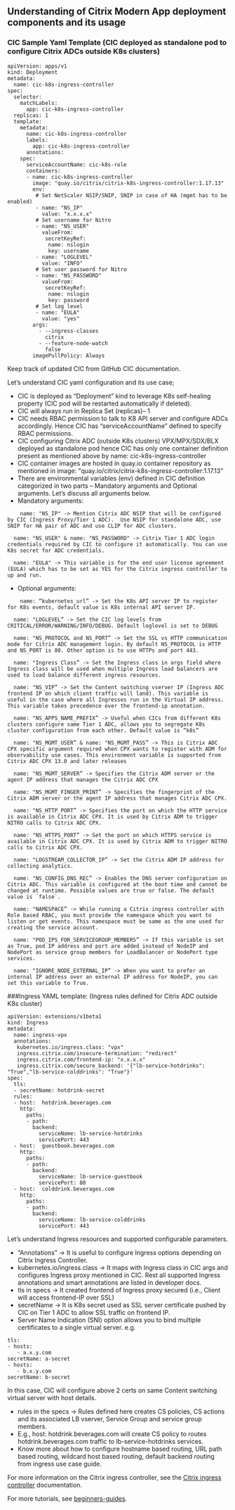 ## Understanding of Citrix Modern App deployment components and its usage

### CIC Sample Yaml Template (CIC deployed as standalone pod to configure Citrix ADCs outside K8s clusters)

```
apiVersion: apps/v1
kind: Deployment
metadata:
  name: cic-k8s-ingress-controller
spec:
  selector:
    matchLabels:
      app: cic-k8s-ingress-controller
  replicas: 1
  template:
    metadata:
      name: cic-k8s-ingress-controller
      labels:
        app: cic-k8s-ingress-controller
      annotations:
    spec: 
      serviceAccountName: cic-k8s-role
      containers:
      - name: cic-k8s-ingress-controller
        image: "quay.io/citrix/citrix-k8s-ingress-controller:1.17.13"
        env:
         # Set NetScaler NSIP/SNIP, SNIP in case of HA (mgmt has to be enabled) 
         - name: "NS_IP"
           value: "x.x.x.x"
         # Set username for Nitro
         - name: "NS_USER"
           valueFrom:
            secretKeyRef:
             name: nslogin
             key: username
         - name: "LOGLEVEL"
           value: "INFO"
         # Set user password for Nitro
         - name: "NS_PASSWORD"
           valueFrom:
            secretKeyRef:
             name: nslogin
             key: password
         # Set log level
         - name: "EULA"
           value: "yes"
        args:
          - --ingress-classes
            citrix
          - --feature-node-watch
            false
        imagePullPolicy: Always
```

Keep track of updated CIC from GitHub CIC documentation.

Let’s understand CIC yaml configuration and its use case;

* CIC is deployed as “Deployment” kind to leverage K8s self-healing property (CIC pod will be restarted automatically if deleted).
* CIC will always run in Replica Set (replicas)– 1
* CIC needs RBAC permission to talk to K8 API server and configure ADCs accordingly. Hence CIC has “serviceAccountName” defined to specify RBAC permissions.
*	CIC configuring Citrix ADC (outside K8s clusters) VPX/MPX/SDX/BLX deployed as standalone pod hence CIC has only one container definition present as mentioned above by name: cic-k8s-ingress-controller
*	CIC container images are hosted in quay.io container repository as mentioned in image: "quay.io/citrix/citrix-k8s-ingress-controller:1.17.13"
*	There are environmental variables (env) defined in CIC definition categorized in two parts – Mandatory arguments and Optional arguments. Let’s discuss all arguments below.
*	Mandatory arguments:
```
	name: "NS_IP" -> Mention Citrix ADC NSIP that will be configured by CIC (Ingress Proxy/Tier 1 ADC).  Use NSIP for standalone ADC, use SNIP for HA pair of ADC and use CLIP for ADC clusters.
  
  name: "NS_USER" & name: "NS_PASSWORD" -> Citrix Tier 1 ADC login credentials required by CIC to configure it automatically. You can use K8s secret for ADC credentials.
  
  name: "EULA" -> This variable is for the end user license agreement (EULA) which has to be set as YES for the Citrix ingress controller to up and run.
```

*	Optional arguments:
```
	name: “kubernetes_url” -> Set the K8s API server IP to register for K8s events, default value is K8s internal API server IP.
	
  name: "LOGLEVEL” -> Set the CIC log levels from CRITICAL/ERROR/WARNING/INFO/DEBUG. Default loglevel is set to DEBUG
	
  name: "NS_PROTOCOL and NS_PORT” -> Set the SSL vs HTTP communication mode for Citrix ADC management login. By default NS_PROTOCOL is HTTP and NS_PORT is 80. Other option is to use HTTPs and port 443.
	
  name: "Ingress Class” -> Set the Ingress class in args field where Ingress class will be used when multiple Ingress load balancers are used to load balance different ingress resources. 
	
  name: "NS_VIP” -> Set the Content switching vserver IP (Ingress ADC frontend IP on which client traffic will land). This variable is useful in the case where all Ingresses run in the Virtual IP address. This variable takes precedence over the frontend-ip annotation.
	
  name: "NS_APPS_NAME_PREFIX” -> Useful when CICs from different K8s clusters configure same Tier 1 ADC, allows you to segregate K8s cluster configuration from each other. Default value is “k8s”
	
  name: "NS_MGMT_USER” & name: "NS_MGMT_PASS” -> This is Citrix ADC CPX specific argument required when CPX wants to register with ADM for observability use cases. This environment variable is supported from Citrix ADC CPX 13.0 and later releases
	
  name: "NS_MGMT_SERVER” -> Specifies the Citrix ADM server or the agent IP address that manages the Citrix ADC CPX
	
  name: "NS_MGMT_FINGER_PRINT” -> Specifies the fingerprint of the Citrix ADM server or the agent IP address that manages Citrix ADC CPX. 
	
  name: "NS_HTTP_PORT” -> Specifies the port on which the HTTP service is available in Citrix ADC CPX. It is used by Citrix ADM to trigger NITRO calls to Citrix ADC CPX.
	
  name: "NS_HTTPS_PORT” -> Set the port on which HTTPS service is available in Citrix ADC CPX. It is used by Citrix ADM to trigger NITRO calls to Citrix ADC CPX.
	
  name: "LOGSTREAM_COLLECTOR_IP” -> Set the Citrix ADM IP address for collecting analytics.
	
  name: "NS_CONFIG_DNS_REC” -> Enables the DNS server configuration on Citrix ADC. This variable is configured at the boot time and cannot be changed at runtime. Possible values are true or false. The default value is `false`.
	
  name: "NAMESPACE” -> While running a Citrix ingress controller with Role based RBAC, you must provide the namespace which you want to listen or get events. This namespace must be same as the one used for creating the service account.
	
  name: "POD_IPS_FOR_SERVICEGROUP_MEMBERS” -> If this variable is set as True, pod IP address and port are added instead of NodeIP and NodePort as service group members for LoadBalancer or NodePort type services.
	
  name: "IGNORE_NODE_EXTERNAL_IP” -> When you want to prefer an internal IP address over an external IP address for NodeIP, you can set this variable to True.
```

 
###Ingress YAML template: (Ingress rules defined for Citrix ADC outside K8s cluster)

```
apiVersion: extensions/v1beta1
kind: Ingress
metadata:
  name: ingress-vpx
  annotations:
   kubernetes.io/ingress.class: "vpx"
   ingress.citrix.com/insecure-termination: "redirect"
   ingress.citrix.com/frontend-ip: "x.x.x.x"
   ingress.citrix.com/secure_backend: '{"lb-service-hotdrinks": "True","lb-service-colddrinks": "True"}'
spec:
  tls:
  - secretName: hotdrink-secret
  rules:
  - host:  hotdrink.beverages.com
    http:
      paths:
      - path: 
        backend:
          serviceName: lb-service-hotdrinks
          servicePort: 443
  - host:  guestbook.beverages.com
    http:
      paths:
      - path: 
        backend:
          serviceName: lb-service-guestbook
          servicePort: 80
  - host:  colddrink.beverages.com
    http:
      paths:
      - path: 
        backend:
          serviceName: lb-service-colddrinks
          servicePort: 443
```

Let’s understand Ingress resources and supported configurable parameters.

*	“Annotations” -> It is useful to configure Ingress options depending on Citrix Ingress Controller.
  * kubernetes.io/ingress.class -> It maps with Ingress class in CIC args and configures Ingress proxy mentioned in CIC.
	   Rest all supported Ingress annotations and smart annotations are listed in developer docs. 
*	tls in specs -> It created frontend of Ingress proxy secured (i.e., Client will access frontend-IP over SSL)
  * secretName -> It is K8s secret used as SSL server certificate pushed by CIC on Tier 1 ADC to allow SSL traffic on frontend IP.
*	Server Name Indication (SNI) option allows you to bind multiple certificates to a single virtual server.
e.g.

```
tls:
- hosts: 
   - a.x.y.com
secretName: a-secret
- hosts: 
   - b.x.y.com
secretName: b-secret 
```

In this case, CIC will configure above 2 certs on same Content switching virtual server with host details.

*	rules in the specs -> Rules defined here creates CS policies, CS actions and its associated LB vserver, Service Group and service group members.
  *	E.g., host:  hotdrink.beverages.com will create CS policy to routes hotdrink.beverages.com traffic to lb-service-hotdrinks services.
  *	Know more about how to configure hostname based routing, URL path based routing, wildcard host based routing, default backend routing from ingress use case guide.



For more information on the Citrix ingress controller, see the [Citrix ingress controller](https://github.com/citrix/citrix-k8s-ingress-controller) documentation. 

For more tutorials, see [beginners-guides](https://github.com/citrix/cloud-native-getting-started/tree/master/beginners-guide).